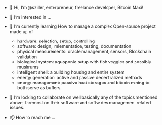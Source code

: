 * 👋 Hi, I’m @sziller, enterpreneur, freelance developer, Bitcoin Maxi! 
* 👀 I’m interested in ...
* 🌱 I’m currently learning How to manage a complex Open-source project made up of

  * hardware: selection, setup, controlling
  * software: design, imlementation, testing, documentation
  * physical measurements: oracle management, sensors, Blockchain validation
  * biological system: aquaponic setup with fish veggies and possibly mushrums
  * intelligent shell: a building housing and entire system
  * energy generation: active and passive decentralized methods
  * energy management: passive heat storages and bitcoin mining to both serve as buffers.

* 💞️ I’m looking to collaborate on well basically any of the topics mentioned above, foremost on their software and softw.dev.management related issues.
* 📫 How to reach me ...

<!---
sziller/sziller is a ✨ special ✨ repository because its `README.md` (this file) appears on your GitHub profile.
You can click the Preview link to take a look at your changes.
--->
